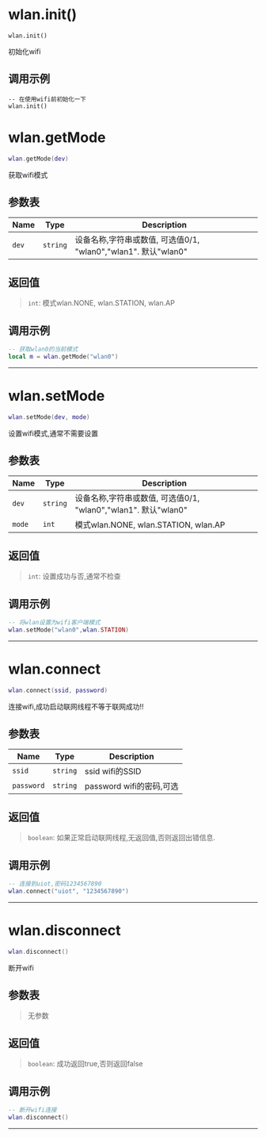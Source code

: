 # wlan.init()

```
wlan.init()
```

初始化wifi

## 调用示例

```
-- 在使用wifi前初始化一下
wlan.init()
```

# wlan.getMode

```lua
wlan.getMode(dev)
```

获取wifi模式

## 参数表

Name | Type | Description
-----|------|--------------
`dev`|`string`| 设备名称,字符串或数值, 可选值0/1, "wlan0","wlan1". 默认"wlan0"

## 返回值

> `int`: 模式wlan.NONE, wlan.STATION, wlan.AP

## 调用示例

```lua
-- 获取wlan0的当前模式
local m = wlan.getMode("wlan0")
```


--------------------------------------------------
# wlan.setMode

```lua
wlan.setMode(dev, mode)
```

设置wifi模式,通常不需要设置

## 参数表

Name | Type | Description
-----|------|--------------
`dev`|`string`| 设备名称,字符串或数值, 可选值0/1, "wlan0","wlan1". 默认"wlan0"
`mode`|`int`| 模式wlan.NONE, wlan.STATION, wlan.AP

## 返回值

> `int`: 设置成功与否,通常不检查

## 调用示例

```lua
-- 将wlan设置为wifi客户端模式
wlan.setMode("wlan0",wlan.STATION) 
```


--------------------------------------------------
# wlan.connect

```lua
wlan.connect(ssid, password)
```

连接wifi,成功启动联网线程不等于联网成功!!

## 参数表

Name | Type | Description
-----|------|--------------
`ssid`|`string`| ssid  wifi的SSID
`password`|`string`| password wifi的密码,可选

## 返回值

> `boolean`: 如果正常启动联网线程,无返回值,否则返回出错信息.

## 调用示例

```lua
-- 连接到uiot,密码1234567890
wlan.connect("uiot", "1234567890")
```


--------------------------------------------------
# wlan.disconnect

```lua
wlan.disconnect()
```

断开wifi

## 参数表

> 无参数

## 返回值

> `boolean`: 成功返回true,否则返回false

## 调用示例

```lua
-- 断开wifi连接
wlan.disconnect()
```


--------------------------------------------------
